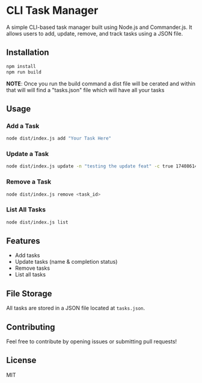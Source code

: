 # CLI Task Manager

A simple CLI-based task manager built using Node.js and Commander.js. It allows users to add, update, remove, and track tasks using a JSON file.

## Installation

```sh
npm install
npm run build
```

**NOTE**: Once you run the build command a dist file will be cerated and within that will will find a "tasks.json" file which will have all your tasks

## Usage

### Add a Task

```sh
node dist/index.js add "Your Task Here"
```

### Update a Task

```sh
node dist/index.js update -n "testing the update feat" -c true 1740861440788
```

### Remove a Task

```sh
node dist/index.js remove <task_id>
```

### List All Tasks

```sh
node dist/index.js list
```

## Features

- Add tasks
- Update tasks (name & completion status)
- Remove tasks
- List all tasks

## File Storage

All tasks are stored in a JSON file located at `tasks.json`.

## Contributing

Feel free to contribute by opening issues or submitting pull requests!

## License

MIT
